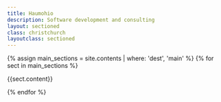 ```yaml
---
title: Haumohio
description: Software development and consulting 
layout: sectioned
class: christchurch
layoutclass: sectioned
---
```

{% assign main_sections = site.contents | where: 'dest', 'main' %}
{% for sect in main_sections %}

<section class="{{sect.layoutclass}}" style="background-image: {{sect.background}};" aria-label="{{sect.title}}">
 {{sect.content}}
</section>

{% endfor %} 

